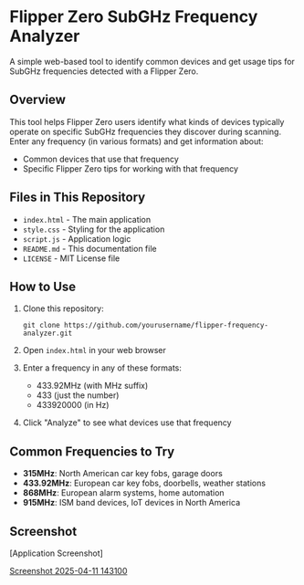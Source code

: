 # Flipper Zero SubGHz Frequency Analyzer

A simple web-based tool to identify common devices and get usage tips for SubGHz frequencies detected with a Flipper Zero.

## Overview

This tool helps Flipper Zero users identify what kinds of devices typically operate on specific SubGHz frequencies they discover during scanning. Enter any frequency (in various formats) and get information about:

- Common devices that use that frequency
- Specific Flipper Zero tips for working with that frequency

## Files in This Repository

- `index.html` - The main application
- `style.css` - Styling for the application
- `script.js` - Application logic
- `README.md` - This documentation file
- `LICENSE` - MIT License file

## How to Use

1. Clone this repository:
   ```
   git clone https://github.com/yourusername/flipper-frequency-analyzer.git
   ```

2. Open `index.html` in your web browser

3. Enter a frequency in any of these formats:
   - 433.92MHz (with MHz suffix)
   - 433 (just the number)
   - 433920000 (in Hz)

4. Click "Analyze" to see what devices use that frequency

## Common Frequencies to Try

- **315MHz**: North American car key fobs, garage doors
- **433.92MHz**: European car key fobs, doorbells, weather stations
- **868MHz**: European alarm systems, home automation
- **915MHz**: ISM band devices, IoT devices in North America

## Screenshot

[Application Screenshot]

[Screenshot 2025-04-11 143100](https://github.com/user-attachments/assets/67af4996-a705-409a-b7bb-bcae22285e85)


